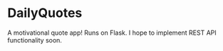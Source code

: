 # DailyQuotes
A motivational quote app! Runs on Flask. I hope to implement REST API functionality soon.
